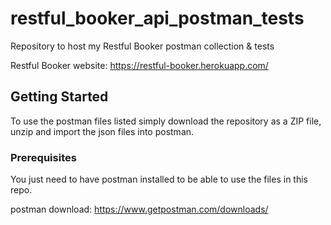 # restful_booker_api_postman_tests

Repository to host my Restful Booker postman collection &amp; tests

Restful Booker website: https://restful-booker.herokuapp.com/

## Getting Started

To use the postman files listed simply download the repository as a ZIP file, unzip and import the json files into postman.

### Prerequisites

You just need to have postman installed to be able to use the files in this repo.

postman download: https://www.getpostman.com/downloads/